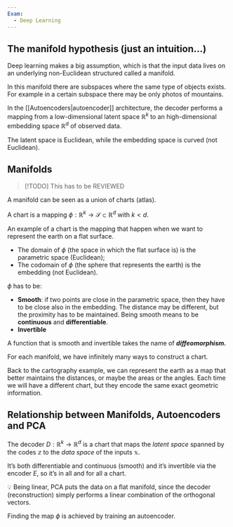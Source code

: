 ```yaml
---
Exam:
  - Deep Learning
---
```

## The manifold hypothesis (just an intuition…)

Deep learning makes a big assumption, which is that the input data lives on an underlying non-Euclidean structured called a manifold.

In this manifold there are subspaces where the same type of objects exists. For example in a certain subspace there may be only photos of mountains.

In the [[Autoencoders|autoencoder]] architecture, the decoder performs a mapping from a low-dimensional latent space $\mathbb{R}^k$ to an high-dimensional embedding space $\mathbb{R}^d$ of observed data.

The latent space is Euclidean, while the embedding space is curved (not Euclidean).
## Manifolds
> [!TODO]
> This has to be REVIEWED

A manifold can be seen as a union of charts (atlas).

A chart is a mapping $\phi : \mathbb{R}^k \to \mathcal{S} \subset \mathbb{R}^d$ with $k < d$.

An example of a chart is the mapping that happen when we want to represent the earth on a flat surface.

- The domain of $\phi$ (the space in which the flat surface is) is the parametric space (Euclidean);
- The codomain of $\phi$ (the sphere that represents the earth) is the embedding (not Euclidean).

$\phi$ has to be:

- **Smooth**: if two points are close in the parametric space, then they have to be close also in the embedding. The distance may be different, but the proximity has to be maintained.
Being smooth means to be **continuous** and **differentiable**.
- **Invertible**

A function that is smooth and invertible takes the name of ***diffeomorphism.***

For each manifold, we have infinitely many ways to construct a chart.

Back to the cartography example, we can represent the earth as a map that better maintains the distances, or maybe the areas or the angles. Each time we will have a different chart, but they encode the same exact geometric information.

## Relationship between Manifolds, Autoencoders and PCA

The decoder $D: \mathbb{R}^k \to \mathbb{R}^d$ is a chart that maps the *latent space* spanned by the codes $\mathbb{z}$ to the *data space* of the inputs $\mathbb{x}$.

It’s both differentiable and continuous (smooth) and it’s invertible via the encoder $E$, so it’s in all and for all a chart.

<aside>
💡 Being linear, PCA puts the data on a flat manifold, since the decoder (reconstruction) simply performs a linear combination of the orthogonal vectors.

</aside>

Finding the map $\phi$ is achieved by training an autoencoder.